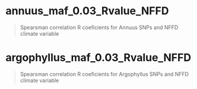 # annuus_maf_0.03_Rvalue_NFFD
> Spearsman correlation R coeficients for Annuus SNPs and NFFD climate variable

# argophyllus_maf_0.03_Rvalue_NFFD
> Spearsman correlation R coeficients for Argophyllus SNPs and NFFD climate variable
